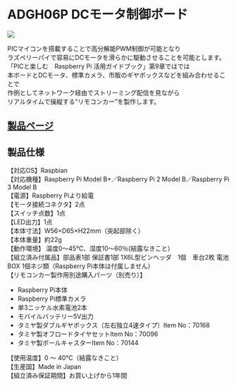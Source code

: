 # ADGH06P DCモータ制御ボード

![](https://bit-trade-one.co.jp/wp/wp-content/uploads/2017/03/340e58cccdf950e9162fcc7288c1b20d.png)

PICマイコンを搭載することで高分解能PWM制御が可能となり  
ラズペリーパイで容易にDCモータを滑らかに駆動させることを可能とします。  
「PICと楽しむ　Raspberry Pi 活用ガイドブック」第9章ではでは  
本ボードとDCモータ、標準カメラ、市販のギヤボックスなどを組み合わせることで  
作例としてネットワーク経由でストリーミング配信を見ながら  
リアルタイムで操縦する“リモコンカー”を製作します。  

## [製品ページ](https://bit-trade-one.co.jp/product/picraspi/adgh06p/)

## 製品仕様

【対応OS】Raspbian  
【対応機種】Raspberry Pi Model B+／Raspberry Pi 2 Model B／Raspberry Pi 3 Model B  
【電源】Raspberry Piより給電  
【モータ接続コネクタ】2点  
【スイッチ点数】1点  
【LED出力】1点  
【本体寸法】W56×D65×H22mm（突起部除く）  
【本体重量】約22g  
【動作環境】 温度0～45℃、湿度10～60％(結露なきこと）  
【組立済み付属品】部品表1部 保証書1部 1X6L型ピンヘッダ　1個　車台2枚 電池BOX 1個ネジ類（Raspberry Pi本体は付属しません）  
【リモコンカー製作用別途購入パーツ（別売り）】  
 - Raspberry Pi本体
 - Raspberry Pi標準カメラ
 - 単3ニッケル水素電池2本
 - モバイルバッテリー5V出力
 - タミヤ製ダブルギヤボックス（左右独立4速タイプ）Item No：70168
 - タミヤ製オフロードタイヤセットItem No：70096
 - タミヤ製ボールキャスターItem No：70144  
 
【使用温度】0 ～ 40℃（結露なきこと）  
【生産国】Made in Japan　  
【組立済み保証期間】お買い上げから1年間
